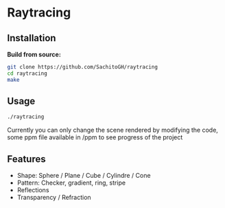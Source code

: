 # Raytracing


## Installation

**Build from source:**

```sh
git clone https://github.com/SachitoGH/raytracing
cd raytracing
make
```

## Usage

```sh
./raytracing
```
Currently you can only change the scene rendered by modifying the code, some ppm file available in /ppm to see progress of the project

## Features

- Shape: Sphere / Plane / Cube / Cylindre / Cone
- Pattern: Checker, gradient, ring, stripe
- Reflections 
- Transparency / Refraction
